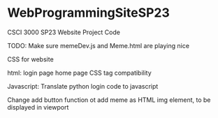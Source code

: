 # WebProgrammingSiteSP23
CSCI 3000 SP23 Website Project Code

TODO:
Make sure memeDev.js and Meme.html are playing nice

CSS for website

html:
login page
home page
CSS tag compatibility

Javascript:
Translate python login code to javascript

Change add button function ot add meme as HTML img element, to be displayed in viewport





